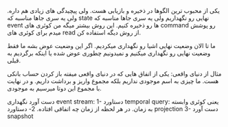 یکی از محبوب ترین الگوها در ذخیره و بازیابی هست. ولی پیچیدگی های زیادی هم داره. ولی یه سری جاها مناسبه که state نهایی رو نگهداریم ولی یه سری جاها مناسبه که event ها رو ذخیره کنیم. این روش بیشتر میگه من کوئری های command رو پوشش میدم برای کوئری های read از روش دیگه استفاده کن. 

ما تا الان وضعیت نهایی اشیا رو نگهداری میکردیم. اگر این وضعیت عوض بشه ما فقط وضعیت نهایی رو نگهداری میکنیم و نمیدونیم چطوری عوض شده یا اینکه برگردیم به قبلی. 

مثال از دنیای واقعی: یکی از اتفاق هایی که در دنیای واقعی میفته باز کردن حساب بانکی هست. ما چیزی به اسم موجودی نداریم بلکه مجموع واریز و برداشت داریم. و در نهایت با مجموع این دوتا میرسیم به موجودی. 

دست آورد نگهداری event stream:
1- دستاورد temporal query: یعنی کوئری وابسته به زمان. در هر لحظه از زمان چه اتفاقی افتاده.
2- دستاورد projection
3- دست آورد snapshot

